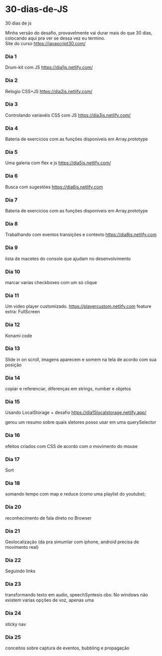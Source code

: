# 30-dias-de-JS
30 dias de js 

Minha versão do desafio, provavelmente vai durar mais do que 30 dias, colocando aqui pra ver se dessa vez eu termino.<br>
Site do curso https://javascript30.com/


### Dia 1
Drum-kit com JS https://dia1js.netlify.com/

### Dia 2
Relogio CSS+JS https://dia2js.netlify.com/

### Dia 3
Controlando variavéis CSS com JS https://dia3js.netlify.com/

### Dia 4
Bateria de exercicios com as funções disponíveis em Array.prototype

### Dia 5
Uma galeria com flex e js https://dia5js.netlify.com/

### Dia 6
Busca com sugestões https://dia6js.netlify.com

### Dia 7
Bateria de exercicios com as funções disponíveis em Array.prototype

### Dia 8
Trabalhando com eventos transições e contexto https://dia8js.netlify.com

### Dia 9
lista de macetes do console que ajudam no desenvolvimento

### Dia 10
marcar varias checkboxes com um só clique

### Dia 11
Um video player customizado.  https://playercustom.netlify.com
    feature extra: FullScreen


### Dia 12
Konami code

### Dia 13
Slide in on scroll, imagens aparecem e somem na tela de acordo com sua posição 

### Dia 14
copiar e referenciar, diferenças em strings, number e objetos

### Dia 15
Usando LocalStorage + desafio  https://dia15localstorage.netlify.app/

gerou um resumo sobre quais sletores posso usar em uma querySelector

### Dia 16
efeitos criados com CSS de acordo com o movimento do mouse

### Dia 17
Sort

### Dia 18
somando tempo com map e reduce (como uma playlist do youtube);

### Dia 20
reconhecimento de fala direto no Browser 

### Dia 21
Geolocalização (da pra simumlar com iphone, android precisa de movimento real)

### Dia 22
Seguindo links 

### Dia 23
transformando texto em audio, speechSyntesis
obs: No windows não existem varias opções de voz, apenas uma

### Dia 24
sticky nav

### Dia 25
conceitos sobre captura de eventos, bubbling e propagação

